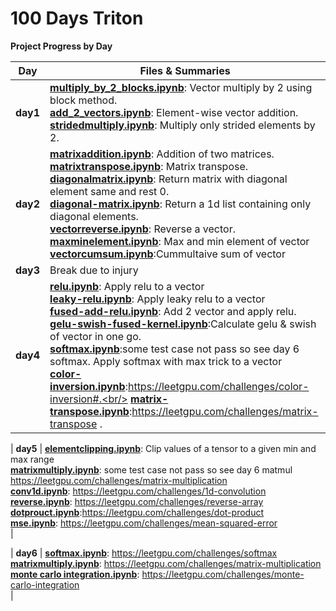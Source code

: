# 100 Days Triton

**Project Progress by Day**

| **Day**  | **Files & Summaries**                                                                                                                                                                                                                                                                                                                                                                                                                                                                                                                                                                                                                                                                                                                            |
| -------- | ------------------------------------------------------------------------------------------------------------------------------------------------------------------------------------------------------------------------------------------------------------------------------------------------------------------------------------------------------------------------------------------------------------------------------------------------------------------------------------------------------------------------------------------------------------------------------------------------------------------------------------------------------------------------------------------------------------------------------------------------ |
| **day1** | [**multiply_by_2_blocks.ipynb**](day1/multiply_by_2_blocks.ipynb): Vector multiply by 2 using block method.<br/>[**add_2_vectors.ipynb**](day1/add_2_vector.ipynb): Element-wise vector addition.<br/>[**stridedmultiply.ipynb**](day1/stridedmultiply.ipynb): Multiply only strided elements by 2.                                                                                                                                                                                                                                                                                                                                                                                                                                              |
| **day2** | [**matrixaddition.ipynb**](day2/matrixaddition.ipynb): Addition of two matrices.<br/>[**matrixtranspose.ipynb**](day2/matrixtranspose.ipynb): Matrix transpose.<br/> [**diagonalmatrix.ipynb**](day2/diagonalmatrix.ipynb): Return matrix with diagonal element same and rest 0.<br/> [**diagonal-matrix.ipynb**](day2/diagonal-matrix.ipynb): Return a 1d list containing only diagonal elements.<br/> [**vectorreverse.ipynb**](day2/vectorreverse.ipynb): Reverse a vector.<br/> [**maxminelement.ipynb**](day2/maxminelement.ipynb): Max and min element of vector<br/> [**vectorcumsum.ipynb**](day2/vectorcumsum.ipynb):Cummultaive sum of vector<br/>                                                                                     |
| **day3** | Break due to injury                                                                                                                                                                                                                                                                                                                                                                                                                                                                                                                                                                                                                                                                                                                              |
| **day4** | [**relu.ipynb**](day4/relu-vector.ipynb): Apply relu to a vector<br/>[**leaky-relu.ipynb**](day4/leaky-relu-vector.ipynb): Apply leaky relu to a vector<br/> [**fused-add-relu.ipynb**](day4/fused-add-relu.ipynb): Add 2 vector and apply relu.<br/> [**gelu-swish-fused-kernel.ipynb**](day4/gelu-swish-fused-kernel.ipynb):Calculate gelu & swish of vector in one go.<br/> [**softmax.ipynb**](day4/softmax.ipynb):some test case not pass so see day 6 softmax. Apply softmax with max trick to a vector<br/> [**color-inversion.ipynb**](day4/color-inversion.ipynb):https://leetgpu.com/challenges/color-inversion#.<br/> [**matrix-transpose.ipynb**](day4/matrixtranspose.ipynb):https://leetgpu.com/challenges/matrix-transpose .<br/> |

| **day5** | [**elementclipping.ipynb**](day5/elementclipping.ipynb): Clip values of a tensor to a given min and max range<br/> [**matrixmultiply.ipynb**](day5/matrix-multiply.ipynb): some test case not pass so see day 6 matmul https://leetgpu.com/challenges/matrix-multiplication<br/> [**conv1d.ipynb**](day5/conv1d.ipynb): https://leetgpu.com/challenges/1d-convolution<br/> [**reverse.ipynb**](day5/reverse.ipynb): https://leetgpu.com/challenges/reverse-array<br/>[**dotprouct.ipynb**](day5/dotproduct.ipynb):https://leetgpu.com/challenges/dot-product <br/> [**mse.ipynb**](day5/mse.ipynb): https://leetgpu.com/challenges/mean-squared-error<br/> |

| **day6** | [**softmax.ipynb**](day6/softmax.ipynb): https://leetgpu.com/challenges/softmax<br/> [**matrixmultiply.ipynb**](day6/matmul.ipynb): https://leetgpu.com/challenges/matrix-multiplication<br/> [**monte carlo integration.ipynb**](day6/matmul.ipynb): https://leetgpu.com/challenges/monte-carlo-integration <br/> |
